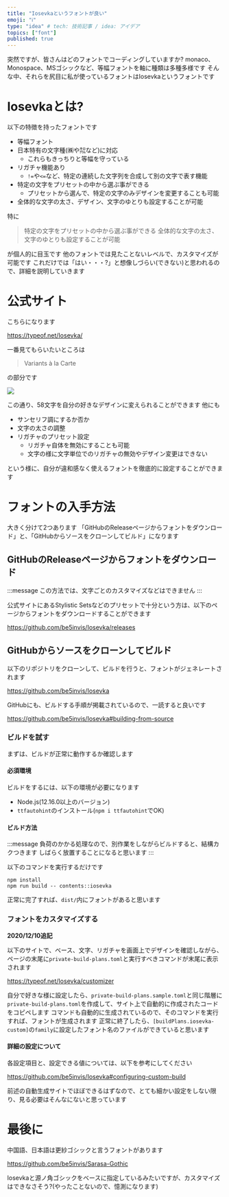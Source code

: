 ```yaml
---
title: "Iosevkaというフォントが良い"
emoji: "ℹ️"
type: "idea" # tech: 技術記事 / idea: アイデア
topics: ["font"]
published: true
---
```

突然ですが、皆さんはどのフォントでコーディングしていますか?
monaco、Monospace、MSゴシックなど、等幅フォントを軸に種類は多種多様です
そんな中、それらを尻目に私が使っているフォントはIosevkaというフォントです

# Iosevkaとは?

以下の特徴を持ったフォントです

* 等幅フォント
* 日本特有の文字種(㈱や㌕など)に対応
  * これらもきっちりと等幅を守っている
* リガチャ機能あり
  * `!=`や`<=`など、特定の連続した文字列を合成して別の文字で表す機能
* 特定の文字をプリセットの中から選ぶ事ができる
  * プリセットから選んで、特定の文字のみデザインを変更することも可能
* 全体的な文字の太さ、デザイン、文字のゆとりも設定することが可能

特に

> 特定の文字をプリセットの中から選ぶ事ができる
> 全体的な文字の太さ、文字のゆとりも設定することが可能

が個人的に目玉です
他のフォントでは見たことないレベルで、カスタマイズが可能です
これだけでは「はい・・・?」と想像しづらい(できない)と思われるので、詳細を説明していきます

# 公式サイト

こちらになります

https://typeof.net/Iosevka/

一番見てもらいたいところは

> Variants à la Carte

の部分です

![](https://i.gyazo.com/05cbd9e3aca561d3c7a9a185ddd664af.gif)

この通り、58文字を自分の好きなデザインに変えられることができます
他にも

* サンセリフ調にするか否か
* 文字の太さの調整
* リガチャのプリセット設定
  * リガチャ自体を無効にすることも可能
  * 文字の様に文字単位でのリガチャの無効やデザイン変更はできない

という様に、自分が違和感なく使えるフォントを徹底的に設定することができます

# フォントの入手方法

大きく分けて2つあります
「GitHubのReleaseページからフォントをダウンロード」と、「GitHubからソースをクローンしてビルド」になります

## GitHubのReleaseページからフォントをダウンロード

:::message
この方法では、文字ごとのカスタマイズなどはできません
:::

公式サイトにあるStylistic Setsなどのプリセットで十分という方は、以下のページからフォントをダウンロードすることができます

https://github.com/be5invis/Iosevka/releases

## GitHubからソースをクローンしてビルド

以下のリポジトリをクローンして、ビルドを行うと、フォントがジェネレートされます

https://github.com/be5invis/Iosevka

GitHubにも、ビルドする手順が掲載されているので、一読すると良いです

https://github.com/be5invis/Iosevka#building-from-source

### ビルドを試す

まずは、ビルドが正常に動作するか確認します

#### 必須環境

ビルドをするには、以下の環境が必要になります

* Node.js(12.16.0以上のバージョン)
* `ttfautohint`のインストール(`npm i ttfautohint`でOK)

#### ビルド方法

:::message
負荷のかかる処理なので、別作業をしながらビルドすると、結構カクつきます
しばらく放置することになると思います
:::

以下のコマンドを実行するだけです

```shell
npm install
npm run build -- contents::iosevka
```

正常に完了すれば、`dist/`内にフォントがあると思います

### フォントをカスタマイズする

**2020/12/10追記**

以下のサイトで、ベース、文字、リガチャを画面上でデザインを確認しながら、ページの末尾に`private-build-plans.toml`と実行すべきコマンドが末尾に表示されます

https://typeof.net/Iosevka/customizer

自分で好きな様に設定したら、`private-build-plans.sample.toml`と同じ階層に`private-build-plans.toml`を作成して、サイト上で自動的に作成されたコードをコピペします
コマンドも自動的に生成されているので、そのコマンドを実行すれば、フォントが生成されます
正常に終了したら、`[buildPlans.iosevka-custom]`の`family`に設定したフォント名のファイルができていると思います

#### 詳細の設定について

各設定項目と、設定できる値については、以下を参考にしてください

https://github.com/be5invis/Iosevka#configuring-custom-build

前述の自動生成サイトでほぼできるはずなので、とても細かい設定をしない限り、見る必要はそんなにないと思っています
# 最後に

中国語、日本語は更紗ゴシックと言うフォントがあります

https://github.com/be5invis/Sarasa-Gothic

Iosevkaと源ノ角ゴシックをベースに指定しているみたいですが、カスタマイズはできなさそう?(やったことないので、憶測になります)